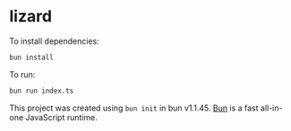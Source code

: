# lizard

To install dependencies:

```bash
bun install
```

To run:

```bash
bun run index.ts
```

This project was created using `bun init` in bun v1.1.45. [Bun](https://bun.sh) is a fast all-in-one JavaScript runtime.

